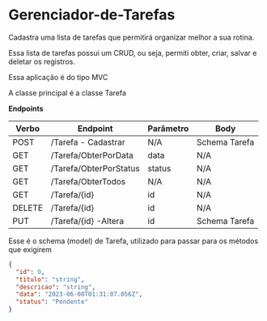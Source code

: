 # Gerenciador-de-Tarefas

Cadastra uma lista de tarefas que permitirá organizar melhor a sua rotina.

Essa lista de tarefas possui um CRUD, ou seja, permiti obter, criar, salvar e deletar os registros.

Essa aplicação é do tipo MVC

A classe principal é a classe Tarefa



**Endpoints**


| Verbo  | Endpoint                | Parâmetro | Body          |
|--------|-------------------------|-----------|---------------|
| POST   | /Tarefa - Cadastrar     | N/A       | Schema Tarefa |
| GET    |/Tarefa/ObterPorData     | data      | N/A           |
| GET    | /Tarefa/ObterPorStatus  | status    | N/A           |
| GET    | /Tarefa/ObterTodos      | N/A       | N/A           |
| GET    |  /Tarefa/{id}           | id        | N/A           |
| DELETE | /Tarefa/{id}            | id        | N/A           |
| PUT    | /Tarefa/{id} -Altera    | id        | Schema Tarefa |

Esse é o schema (model) de Tarefa, utilizado para passar para os métodos que exigirem

```json
{
  "id": 0,
  "titulo": "string",
  "descricao": "string",
  "data": "2023-06-08T01:31:07.056Z",
  "status": "Pendente"
}


